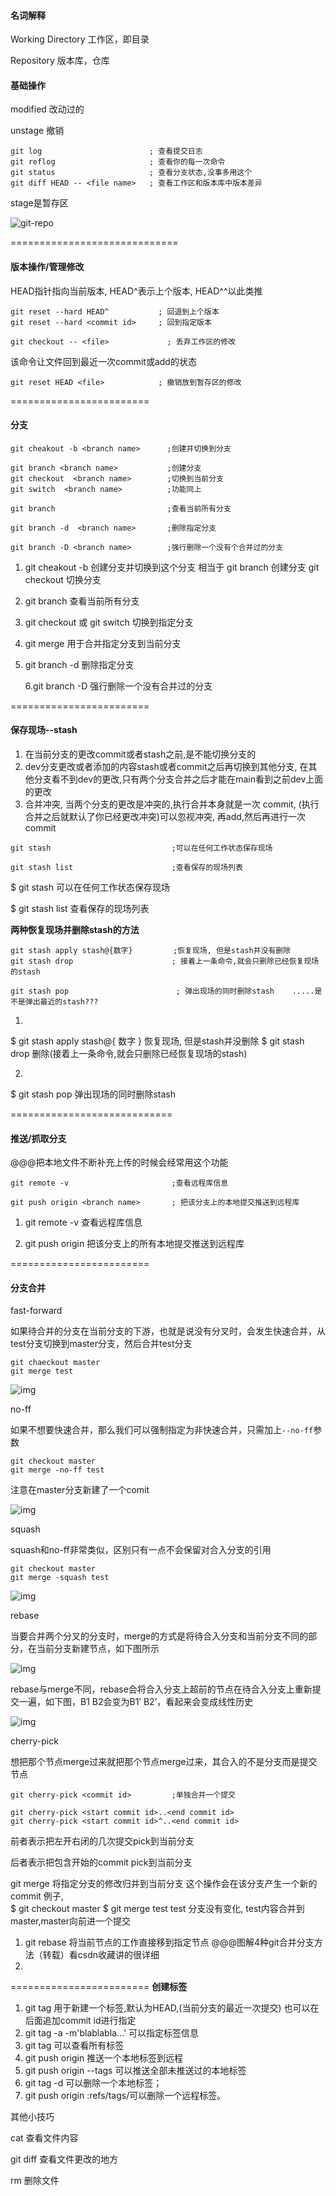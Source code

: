 #### **名词解释**

Working Directory  工作区，即目录

Repository  版本库，仓库





#### **基础操作**

modified  改动过的

unstage    撤销

```
git log                        ; 查看提交日志
git reflog                     ; 查看你的每一次命令
git status                     ; 查看分支状态,没事多用这个
git diff HEAD -- <file name>   ; 查看工作区和版本库中版本差异
```

stage是暂存区

![git-repo](https://www.liaoxuefeng.com/files/attachments/919020037470528/0)

=============================

#### **版本操作/管理修改**

HEAD指针指向当前版本, HEAD^表示上个版本, HEAD^^以此类推

```
git reset --hard HEAD^           ; 回退到上个版本
git reset --hard <commit id>     ; 回到指定版本
```

```
git checkout -- <file>             ; 丢弃工作区的修改
```

该命令让文件回到最近一次commit或add的状态

```
git reset HEAD <file>            ; 撤销放到暂存区的修改
```



========================

#### **分支**

```
git cheakout -b <branch name>      ;创建并切换到分支
```

```
git branch <branch name>           ;创建分支
git checkout  <branch name>        ;切换到当前分支
git switch  <branch name>          ;功能同上
```

```
git branch                         ;查看当前所有分支
```

```
git branch -d  <branch name>       ;删除指定分支
```

```
git branch -D <branch name>        ;强行删除一个没有个合并过的分支
```



1. git cheakout -b <branch name>  创建分支并切换到这个分支
    相当于 git branch <branch name>   创建分支
           git checkout <branch name>  切换分支
2. git branch  查看当前所有分支
3. git checkout <branch name> 或   git switch <branch name>
 切换到指定分支
4. git merge <branch name> 用于合并指定分支到当前分支
5. git branch -d <branch name> 删除指定分支

   6.git branch -D <branch name> 强行删除一个没有合并过的分支

========================

#### **保存现场**--stash

1. 在当前分支的更改commit或者stash之前,是不能切换分支的
2. dev分支更改或者添加的内容stash或者commit之后再切换到其他分支,
在其他分支看不到dev的更改,只有两个分支合并之后才能在main看到之前dev上面的更改
3. 合并冲突, 当两个分支的更改是冲突的,执行合并本身就是一次
    commit, (执行合并之后就默认了你已经更改冲突)可以忽视冲突,
    再add,然后再进行一次commit



```
git stash                           ;可以在任何工作状态保存现场
```

```
git stash list                      ;查看保存的现场列表
```

$ git stash   可以在任何工作状态保存现场

$ git stash list   查看保存的现场列表

**两种恢复现场并删除stash的方法**

```
git stash apply stash@{数字}         ;恢复现场, 但是stash并没有删除
git stash drop                      ; 接着上一条命令,就会只删除已经恢复现场的stash
```

```
git stash pop                        ; 弹出现场的同时删除stash    .....是不是弹出最近的stash???
```







1. 
$  git stash apply stash@{ 数字 }   恢复现场, 但是stash并没删除
$  git stash drop 删除(接着上一条命令,就会只删除已经恢复现场的stash)

2. 
$ git stash pop  弹出现场的同时删除stash



============================

#### **推送/抓取分支**

@@@把本地文件不断补充上传的时候会经常用这个功能

```
git remote -v                       ;查看远程库信息
```

```
git push origin <branch name>       ; 把该分支上的本地提交推送到远程库
```





1. git remote -v  查看远程库信息

2. git push origin <branch name>  把该分支上的所有本地提交推送到远程库

========================

#### **分支合并**

fast-forward

如果待合并的分支在当前分支的下游，也就是说没有分叉时，会发生快速合并，从test分支切换到master分支，然后合并test分支

```
git chaeckout master
git merge test
```

![img](http://yanhaijing.com/blog/498.gif)



no-ff

如果不想要快速合并，那么我们可以强制指定为非快速合并，只需加上`--no-ff`参数

```
git checkout master
git merge -no-ff test
```

注意在master分支新建了一个comit

![img](http://yanhaijing.com/blog/499.gif)

squash

squash和no-ff非常类似，区别只有一点不会保留对合入分支的引用

```
git checkout master
git merge -squash test
```

![img](http://yanhaijing.com/blog/500.gif)



rebase

当要合并两个分叉的分支时，merge的方式是将待合入分支和当前分支不同的部分，在当前分支新建节点，如下图所示

![img](http://yanhaijing.com/blog/501.png)



rebase与merge不同，rebase会将合入分支上超前的节点在待合入分支上重新提交一遍，如下图，B1 B2会变为B1’ B2’，看起来会变成线性历史

![img](http://yanhaijing.com/blog/502.png)



cherry-pick

想把那个节点merge过来就把那个节点merge过来，其合入的不是分支而是提交节点

```
git cherry-pick <commit id>         ;单独合并一个提交
```

```
git cherry-pick <start commit id>..<end commit id>
git cherry-pick <start commit id>^..<end commit id>
```

前者表示把左开右闭的几次提交pick到当前分支

后者表示把包含开始的commit pick到当前分支





git merge <branch name> 将指定分支的修改归并到当前分支
这个操作会在该分支产生一个新的commit
 例子,   
 $ git checkout master
 $ git merge test 
 test 分支没有变化, test内容合并到master,master向前进一个提交

1. git rebase <branch name> 将当前节点的工作直接移到指定节点
    @@@图解4种git合并分支方法（转载）看csdn收藏讲的很详细
2. 
   ​        



========================
**创建标签**

1. git tag <tagname>  用于新建一个标签,默认为HEAD,(当前分支的最近一次提交)
也可以在后面追加commit id进行指定
2. git tag -a <tag name> -m'blablabla...' 可以指定标签信息
3. git tag 可以查看所有标签
4. git push origin <tagname> 推送一个本地标签到远程
5. git push origin --tags  可以推送全部未推送过的本地标签
6. git tag -d <tagname>可以删除一个本地标签；
7. git push origin :refs/tags/<tagname>可以删除一个远程标签。





其他小技巧

cat <file>  查看文件内容

git diff   查看文件更改的地方

rm  <file> 删除文件